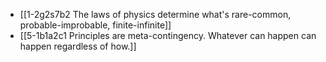 - [[1-2g2s7b2 The laws of physics determine what's rare-common, probable-improbable, finite-infinite]]
- [[5-1b1a2c1 Principles are meta-contingency. Whatever can happen can happen regardless of how.]]


